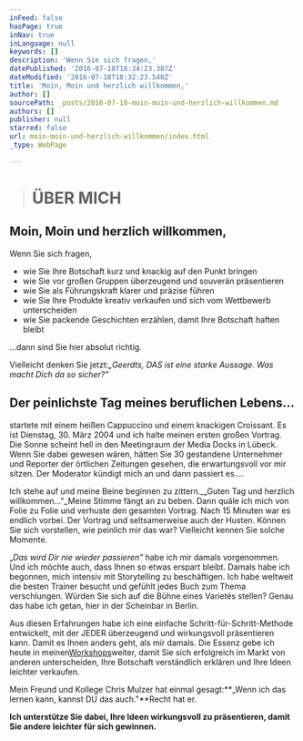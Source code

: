 ```yaml
---
inFeed: false
hasPage: true
inNav: true
inLanguage: null
keywords: []
description: 'Wenn Sie sich fragen,'
datePublished: '2016-07-18T18:34:23.387Z'
dateModified: '2016-07-18T18:32:23.540Z'
title: 'Moin, Moin und herzlich willkommen,'
author: []
sourcePath: _posts/2016-07-18-moin-moin-und-herzlich-willkommen.md
authors: []
publisher: null
starred: false
url: moin-moin-und-herzlich-willkommen/index.html
_type: WebPage

---
```

> # ÜBER MICH

## Moin, Moin und herzlich willkommen,

Wenn Sie sich fragen,

* wie Sie Ihre Botschaft kurz und knackig auf den Punkt bringen
* wie Sie vor großen Gruppen überzeugend und souverän präsentieren
* wie Sie als Führungskraft klarer und präzise führen
* wie Sie Ihre Produkte kreativ verkaufen und sich vom Wettbewerb unterscheiden
* wie Sie packende Geschichten erzählen, damit Ihre Botschaft haften bleibt

...dann sind Sie hier absolut richtig.

Vielleicht denken Sie jetzt:_„Geerdts, DAS ist eine starke Aussage. Was macht Dich da so sicher?"_

## Der peinlichste Tag meines beruflichen Lebens...

startete mit einem heißen Cappuccino und einem knackigen Croissant. Es ist Dienstag, 30\. März 2004 und ich halte meinen ersten großen Vortrag. Die Sonne scheint hell in den Meetingraum der Media Docks in Lübeck. Wenn Sie dabei gewesen wären, hätten Sie 30 gestandene Unternehmer und Reporter der örtlichen Zeitungen gesehen, die erwartungsvoll vor mir sitzen. Der Moderator kündigt mich an und dann passiert es....

Ich stehe auf und meine Beine beginnen zu zittern._„Guten Tag und herzlich willkommen..."_Meine Stimme fängt an zu beben. Dann quäle ich mich von Folie zu Folie und verhuste den gesamten Vortrag. Nach 15 Minuten war es endlich vorbei. Der Vortrag und seltsamerweise auch der Husten. Können Sie sich vorstellen, wie peinlich mir das war? Vielleicht kennen Sie solche Momente.

„_Das wird Dir nie wieder passieren"_ habe ich mir damals vorgenommen. Und ich möchte auch, dass Ihnen so etwas erspart bleibt. Damals habe ich begonnen, mich intensiv mit Storytelling zu beschäftigen. Ich habe weltweit die besten Trainer besucht und gefühlt jedes Buch zum Thema verschlungen. Würden Sie sich auf die Bühne eines Varietés stellen? Genau das habe ich getan, hier in der Scheinbar in Berlin.

Aus diesen Erfahrungen habe ich eine einfache Schritt-für-Schritt-Methode entwickelt, mit der JEDER überzeugend und wirkungsvoll präsentieren kann. Damit es Ihnen anders geht, als mir damals. Die Essenz gebe ich heute in meinen[Workshops][0]weiter, damit Sie sich erfolgreich im Markt von anderen unterscheiden, Ihre Botschaft verständlich erklären und Ihre Ideen leichter verkaufen.

Mein Freund und Kollege Chris Mulzer hat einmal gesagt:**„Wenn ich das lernen kann, kannst DU das auch."**Recht hat er.

**Ich unterstütze Sie dabei, Ihre Ideen wirkungsvoll zu präsentieren, damit Sie andere leichter für sich gewinnen.**

[0]: http://www.michaelgeerdts.com/workshops/